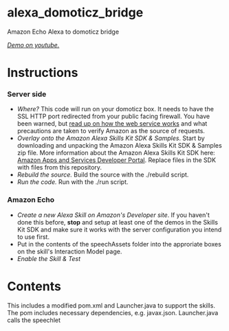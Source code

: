 # alexa_domoticz_bridge
Amazon Echo Alexa to domoticz bridge

[_Demo on youtube._](https://www.youtube.com/watch?v=BCLQecMM_tg)

# Instructions

### Server side
* _Where?_ This code will run on your domoticz box.  It needs to have the SSL HTTP port redirected from your public facing firewall. You have been warned, but [read up on how the web service works](https://developer.amazon.com/public/solutions/alexa/alexa-skills-kit/docs/developing-an-alexa-skill-as-a-web-service) and what precautions are taken to verify Amazon as the source of requests.
* _Overlay onto the Amazon Alexa Skills Kit SDK & Samples_.  Start by downloading and unpacking the Amazon Alexa Skills Kit SDK & Samples zip file. More information about the Amazon Alexa Skills Kit SDK here: [Amazon Apps and Services Developer Portal](https://developer.amazon.com/appsandservices/solutions/alexa/alexa-skills-kit/).  Replace files in the SDK with files from this repository. 
* _Rebuild the source._  Build the source with the ./rebuild script.
* _Run the code._ Run with the ./run script.

### Amazon Echo 
* _Create a new Alexa Skill on Amazon's Developer site_.  If you haven't done this before, **stop** and setup at least one of the demos in the Skills Kit SDK and make sure it works with the server configuration you intend to use first.
* Put in the contents of the speechAssets folder into the approriate boxes on the skill's Interaction Model page.
* _Enable the Skill & Test_

# Contents
This includes a modified pom.xml and Launcher.java to support the skills.  The pom includes necessary dependencies, e.g. javax.json. Launcher.java calls the speechlet
